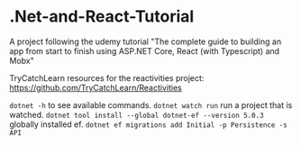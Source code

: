 # .Net-and-React-Tutorial
A project following the udemy tutorial "The complete guide to building an app from start to finish using ASP.NET Core, React (with Typescript) and Mobx"


TryCatchLearn resources for the reactivities project: https://github.com/TryCatchLearn/Reactivities

`dotnet -h` to see available commands.
`dotnet watch run` run a project that is watched.
`dotnet tool install --global dotnet-ef --version 5.0.3` globally installed ef.
`dotnet ef migrations add Initial -p Persistence -s API`